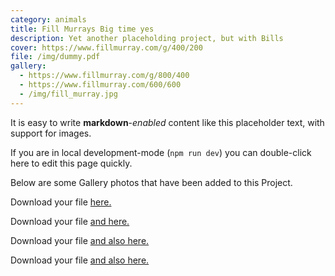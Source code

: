 ```yaml
---
category: animals
title: Fill Murrays Big time yes
description: Yet another placeholding project, but with Bills
cover: https://www.fillmurray.com/g/400/200
file: /img/dummy.pdf
gallery:
  - https://www.fillmurray.com/g/800/400
  - https://www.fillmurray.com/600/600
  - /img/fill_murray.jpg
---
```

It is easy to write **markdown**-*enabled* content like this placeholder text, with support for images.

If you are in local development-mode (`npm run dev`) you can double-click here to edit this page quickly.

Below are some Gallery photos that have been added to this Project.

Download your file <a href="/dummy.pdf" download>here.</a>

Download your file <a href="/img/dummy.pdf" download>and here.</a>

Download your file <a href="assets/uploads/dummy.pdf" download>and also here.</a>

Download your file <a href="/assets/uploads/dummy.pdf" download>and also here.</a>